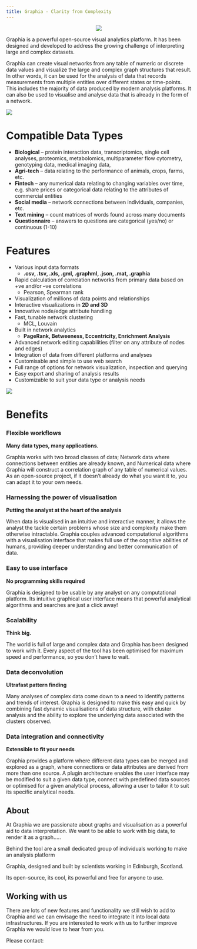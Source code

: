 ```yaml
---
title: Graphia - Clarity from Complexity
---
```


<p align="center">
	<img src="{{site.baseurl}}/assets/graphiaicon.png"/>
</p>

Graphia is a powerful open-source visual analytics platform.  It has been designed and developed to address the growing challenge of interpreting large and complex datasets. 

Graphia can create visual networks from any table of numeric or discrete data values and visualize the large and complex graph structures that result. In other words, it can be used for the analysis of data that records measurements from multiple entities over different states or time-points. This includes the majority of data produced by modern analysis platforms. It can also be used to visualise and analyse data that is already in the form of a network.

![]({{site.baseurl}}/assets/components.png)

 

 

# Compatible Data Types

- **Biological** – protein interaction data, transcriptomics, single cell analyses, proteomics, metabolomics, multiparameter flow cytometry, genotyping data, medical imaging data,
- **Agri-tech** – data relating to the performance of animals, crops, farms, etc.
- **Fintech** – any numerical data relating to changing variables over time, e.g. share prices or categorical data relating to the attributes of commercial entities
- **Social media** – network connections between individuals, companies, etc.
- **Text mining** – count matrices of words found across many documents
- **Questionnaire** – answers to questions are categorical (yes/no) or continuous (1-10)

 

# Features

- Various input data formats 
	- **.csv, .tsv, .xls, .gml, .graphml, .json, .mat, .graphia**
- Rapid calculation of correlation networks from primary data based on +ve and/or –ve correlations 
	- Pearson, Spearman rank
- Visualization of millions of data points and relationships
- Interactive visualizations in **2D and 3D**
- Innovative node/edge attribute handling
- Fast, tunable network clustering 
	- MCL, Louvain
- Built in network analytics 
	- **PageRank, Betweeness, Eccentricity, Enrichment Analysis**
- Advanced network editing capabilities (filter on any attribute of nodes and edges)
- Integration of data from different platforms and analyses
- Customisable and simple to use web search
- Full range of options for network visualization, inspection and querying
- Easy export and sharing of analysis results
- Customizable to suit your data type or analysis needs

![]({{site.baseurl}}/assets/quartercomponents.png)


# Benefits

### Flexible workflows

**Many data types, many applications.**

Graphia works with two broad classes of data; Network data where connections between entities are already known, and Numerical data where Graphia will construct a correlation graph of any table of numerical values. As an open-source project, if it doesn’t already do what you want it to, you can adapt it to your own needs.

### Harnessing the power of visualisation

**Putting the analyst at the heart of the analysis**

When data is visualised in an intuitive and interactive manner, it allows the analyst the tackle certain problems whose size and complexity make them otherwise intractable. Graphia couples advanced computational algorithms with a visualisation interface that makes full use of the cognitive abilities of humans, providing deeper understanding and better communication of data.

### Easy to use interface  

**No programming skills required**

Graphia is designed to be usable by any analyst on any computational platform. Its intuitive graphical user interface means that powerful analytical algorithms and searches are just a click away! 

### Scalability

**Think big.**

The world is full of large and complex data and Graphia has been designed to work with it. Every aspect of the tool has been optimised for maximum speed and performance, so you don’t have to wait.


### Data deconvolution

**Ultrafast pattern finding**

Many analyses of complex data come down to a need to identify patterns and trends of interest. Graphia is designed to make this easy and quick by combining fast dynamic visualisations of data structure, with cluster analysis and the ability to explore the underlying data associated with the clusters observed.

 

### Data integration and connectivity

**Extensible to fit your needs**

Graphia provides a platform where different data types can be merged and explored as a graph, where connections or data attributes are derived from more than one source.  A plugin architecture enables the user interface may be modified to suit a given data type, connect with predefined data sources or optimised for a given analytical process, allowing a user to tailor it to suit its specific analytical needs.



## About

At Graphia we are passionate about graphs and visualisation as a powerful aid to data interpretation.  We want to be able to work with big data, to render it as a graph…..

Behind the tool are a small dedicated group of individuals working to make an analysis platform 

 

Graphia, designed and built by scientists working in Edinburgh, Scotland. 

 

Its open-source, its cool, its powerful and free for anyone to use.

 

## Working with us

There are lots of new features and functionality we still wish to add to Graphia and we can envisage the need to integrate it into local data infrastructures. If you are interested to work with us to further improve Graphia we would love to hear from you.

Please contact:
